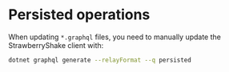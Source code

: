 # Persisted operations

When updating `*.graphql` files, you need to manually update the StrawberryShake client with:

```bash
dotnet graphql generate --relayFormat --q persisted
```
